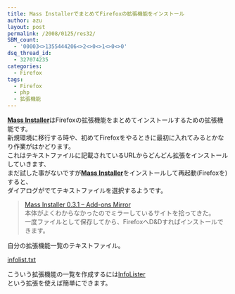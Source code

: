 ```yaml
---
title: Mass InstallerでまとめてFirefoxの拡張機能をインストール
author: azu
layout: post
permalink: /2008/0125/res32/
SBM_count:
  - '00003<>1355444206<>2<>0<>1<>0<>0'
dsq_thread_id:
  - 327074235
categories:
  - Firefox
tags:
  - Firefox
  - php
  - 拡張機能
---
```

[<span style="font-weight: bold">Mass Installer</span>][1]はFirefoxの拡張機能をまとめてインストールするための拡張機能です。  
新規環境に移行する時や、初めてFirefoxをやるときに最初に入れてみるとかなり作業がはかどります。  
これはテキストファイルに記載されているURLからどんどん拡張をインストールしていきます、  
まだ試した事がないですが[<span style="font-weight: bold">Mass Installer</span>][1]をインストールして再起動(Firefoxを)すると、  
ダイアログがでてテキストファイルを選択するようです。

> [Mass Installer 0.3.1 &#8211; Add-ons Mirror][2]  
> 本体がよくわからなかったのでミラーしているサイトを拾ってきた。  
> 一度ファイルとして保存してから、FirefoxへD&Dすればインストールできます。

自分の拡張機能一覧のテキストファイル。

[infolist.txt][3]

こういう拡張機能の一覧を作成するには[InfoLister][4]  
という拡張を使えば簡単にできます。

 [1]: http://forums.mozillazine.org/viewtopic.php?t=225555
 [2]: http://forum.addonsmirror.net/index.php?showtopic=2665
 [3]: http://efcl.info/wp-content/uploads/2008/01/infolist.txt "infolist.txt"
 [4]: http://mozilla.doslash.org/infolister/